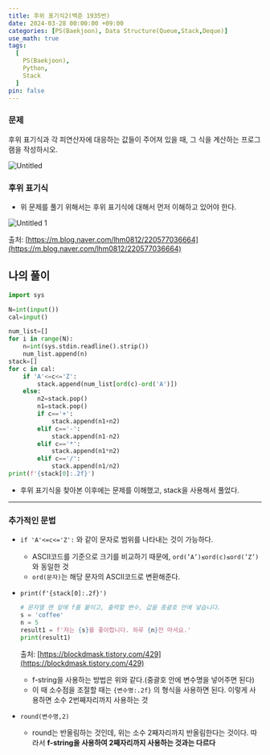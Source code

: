 ```yaml
---
title: 후위 표기식2(백준 1935번)
date: 2024-03-28 00:00:00 +09:00
categories: [PS(Baekjoon), Data Structure(Queue,Stack,Deque)]
use_math: true
tags:
  [
    PS(Baekjoon),
    Python,
    Stack
  ]
pin: false
---
```


### 문제

후위 표기식과 각 피연산자에 대응하는 값들이 주어져 있을 때, 그 식을 계산하는 프로그램을 작성하시오.

![Untitled](https://github.com/gihuni99/gihuni99.github.io/assets/90080065/86326b0c-bbd4-42ed-a92f-6867f6dd9e6e)

### 후위 표기식

- 위 문제를 풀기 위해서는 후위 표기식에 대해서 먼저 이해하고 있어야 한다.

![Untitled 1](https://github.com/gihuni99/gihuni99.github.io/assets/90080065/f398a6e5-cab3-4873-b645-063af88e5baf)

출처: [https://m.blog.naver.com/lhm0812/220577036664](https://m.blog.naver.com/lhm0812/220577036664)

## 나의 풀이

```python
import sys

N=int(input())
cal=input()

num_list=[]
for i in range(N):
    n=int(sys.stdin.readline().strip())
    num_list.append(n)
stack=[]
for c in cal:
    if 'A'<=c<='Z':
        stack.append(num_list[ord(c)-ord('A')])
    else:
        n2=stack.pop()
        n1=stack.pop()
        if c=='+':
            stack.append(n1+n2)
        elif c=='-':
            stack.append(n1-n2)
        elif c=='*':
            stack.append(n1*n2)
        elif c=='/':
            stack.append(n1/n2)
print(f'{stack[0]:.2f}')
```

- 후위 표기식을 찾아본 이후에는 문제를 이해했고, stack을 사용해서 풀었다.

---

### 추가적인 문법

- `if 'A'<=c<='Z':` 와 같이 문자로 범위를 나타내는 것이 가능하다.
    - ASCII코드를 기준으로 크기를 비교하기 때문에, `ord(’A’)≤ord(c)≤ord(’Z’)`와 동일한 것
    - `ord(문자)`는 해당 문자의 ASCII코드로 변환해준다.
- `print(f'{stack[0]:.2f}')`
    
    ```python
    # 문자열 맨 앞에 f를 붙이고, 출력할 변수, 값을 중괄호 안에 넣습니다.
    s = 'coffee'
    n = 5
    result1 = f'저는 {s}를 좋아합니다. 하루 {n}잔 마셔요.'
    print(result1)
    ```
    
    출처: [https://blockdmask.tistory.com/429](https://blockdmask.tistory.com/429)
    
    - f-string을 사용하는 방법은 위와 같다.(중괄호 안에 변수명을 넣어주면 된다)
    - 이 때 소수점을 조절할 때는 `{변수명:.2f}` 의 형식을 사용하면 된다. 이렇게 사용하면 소수 2번째자리까지 사용하는 것
- `round(변수명,2)`
    - round는 반올림하는 것인데, 위는 소수 2째자리까지 반올림한다는 것이다. 따라서 **f-string을 사용하여 2째자리까지 사용하는 것과는 다르다**
